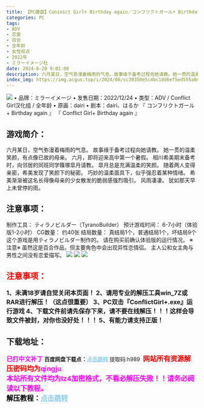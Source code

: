 ```yaml
---
title: 【PC硬盘】Coninict Girl+ Birthday again／コンフリクトガール+ Birthday again
categories: PC
tags:
- ADV
- 恋爱
- 百合
- 全年龄
- 女性视点
- 2022年
- ミラーイメージ社
date: 2024-6-20 9:01:00
description: 六月某日，空气弥漫着梅雨的气息。故事缘于备考过程向她请教。她一贯的温柔笑颜，有点像已故的母亲。六月，即将迎来高中第一个暑假。相川希美期末备考时，向邻居的同班同学篠塚皐月请教。
index_img: https://img.acgus.top/i/2024/06/cc39350e5c4bc1dd6ef5ed555a0efdf3.webp
---
```

![](https://img.acgus.top/i/2024/06/cc39350e5c4bc1dd6ef5ed555a0efdf3.webp)
• 品牌：ミラーイメージ
• 发售日期：2022/12/24
• 类型：ADV / Conflict Girl汉化组 / 全年龄
• 原画：dairi
• 剧本：dairi、はるか
『 コンフリクトガール+ Birthday again 』
『 Conflict Girl+ Birthday again 』

## 游戏简介：
六月某日，空气弥漫着梅雨的气息。
故事缘于备考过程向她请教。
她一贯的温柔笑颜，有点像已故的母亲。
六月，即将迎来高中第一个暑假。
相川希美期末备考时，向邻居的同班同学篠塚皐月请教。
皐月总是充满温柔的笑颜。
随着两人变得亲密，希美发现了笑颜下的秘密。
巧妙的温柔面具下，似乎强忍着某种情绪。
希美渐渐被这名长得像母亲的少女散发的脆弱感强烈吸引。
风雨凄凄。
犹如那天早上未曾停的雨。

## 注意事项：
制作工具： ティラノビルダー（TyranoBuilder）
预计游戏时间： 6-7小时（体验版1-2小时）
CG数量： 约40张
结局数量： 真结局1个，普通结局1个，坏结局9个
这个游戏是用ティラノビルダー制作的。
请在购买前确认体验版的运行情况。
※注意※
虽然这是百合作品，但主要角色中会出现异性恋情侣。
主人公和女主角与男性之间没有恋爱描写。
![](https://img.acgus.top/i/2024/06/43a4055eba2ff49995dcf1138528f9b2.webp)
![](https://img.acgus.top/i/2024/06/351b6a9303aeab539c89ba4f643fe8a7.webp)
![](https://img.acgus.top/i/2024/06/9edd506c837f34126a91fadd984bc0ae.webp)




## <font color=#FF0000 >注意事项：</font>
<font size=3><b>1、未满18岁请自觉关闭本页面！
2、请用专业的解压工具win_7Z或RAR进行解压！（这点很重要）
3、PC双击『ConflictGirl+.exe』运行游戏
4、下载文件前请先保存下来，请不要在线解压！！！这样会导致文件被封，对你也没好处！！！
5、有能力请支持正版！</b></font>

## 下载地址：
<font color=#FF00FF size=3><b>已打中文补丁</b></font>
<b>百度网盘下载点：</b><a href="https://pan.baidu.com/s/12s8WENY76U0NKJXI_5GgQQ?pwd=h989" style="color: #87CEEB;"><b>点击跳转</b></a> 提取码:h989
<a style="padding: 0" href="https://post.qingju.org/AD/"><img style="max-width:100%" src="https://img.acgus.top/i/2024/07/478f689b8021d8d499ab43d21acf137a.gif" alt=""></a>
<b><font color=#FF0000 size=4>网站所有资源解压密码均为</b></font><b><font color=#FF00FF size=4>qingju</font><font color=#FF0000 ></font></b><br><b><font color=#FF00FF size=4>本站所有文件均为lz4加密格式，不看必解压失败！！请务必阅读以下教程。</b></font><br><b><font color=#000 size=4>解压教程：</b><a href="https://post.qingju.org/tutorial/000/" style="color: #87CEEB;"><b>点击跳转</b></a>